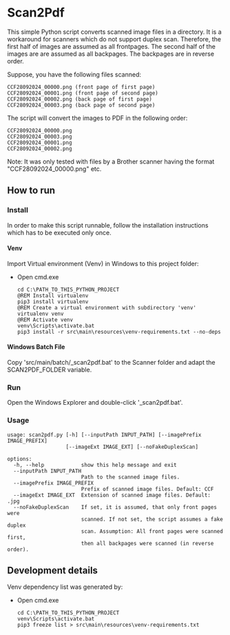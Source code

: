 # Scan2Pdf

This simple Python script converts scanned image files in a directory. It is a workaround for scanners which do not 
support duplex scan. Therefore, the first half of images are assumed as all frontpages. The second half of the images are
are assumed as all backpages. The backpages are in reverse order.

Suppose, you have the following files scanned:
```
CCF28092024_00000.png (front page of first page)
CCF28092024_00001.png (front page of second page)
CCF28092024_00002.png (back page of first page)
CCF28092024_00003.png (back page of second page)
```

The script will convert the images to PDF in the following order:
```
CCF28092024_00000.png
CCF28092024_00003.png
CCF28092024_00001.png
CCF28092024_00002.png
```

Note: It was only tested with files by a Brother scanner having the format "CCF28092024_00000.png" etc.

## How to run

### Install

In order to make this script runnable, follow the installation instructions which has to be executed only once.

#### Venv

Import Virtual environment (Venv) in Windows to this project folder:

- Open cmd.exe
  ```shell
  cd C:\PATH_TO_THIS_PYTHON_PROJECT
  @REM Install virtualenv
  pip3 install virtualenv 
  @REM Create a virtual environment with subdirectory 'venv'
  virtualenv venv
  @REM Activate venv
  venv\Scripts\activate.bat
  pip3 install -r src\main\resources\venv-requirements.txt --no-deps
  ```
  
#### Windows Batch File

Copy 'src/main/batch/_scan2pdf.bat' to the Scanner folder and adapt the SCAN2PDF_FOLDER variable.

### Run

Open the Windows Explorer and double-click '_scan2pdf.bat'.

### Usage

```
usage: scan2pdf.py [-h] [--inputPath INPUT_PATH] [--imagePrefix IMAGE_PREFIX]
                   [--imageExt IMAGE_EXT] [--noFakeDuplexScan]

options:
  -h, --help            show this help message and exit
  --inputPath INPUT_PATH
                        Path to the scanned image files.
  --imagePrefix IMAGE_PREFIX
                        Prefix of scanned image files. Default: CCF
  --imageExt IMAGE_EXT  Extension of scanned image files. Default: .jpg
  --noFakeDuplexScan    If set, it is assumed, that only front pages were
                        scanned. If not set, the script assumes a fake duplex
                        scan. Assumption: All front pages were scanned first,
                        then all backpages were scanned (in reverse order).
```

## Development details

Venv dependency list was generated by:

- Open cmd.exe
  ```shell
  cd C:\PATH_TO_THIS_PYTHON_PROJECT
  venv\Scripts\activate.bat
  pip3 freeze list > src\main\resources\venv-requirements.txt
  ```
